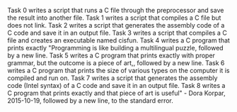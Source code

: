 Task 0 writes a script that runs a C file through the preprocessor and save the result into another file.
Task 1 writes a script that compiles a C file but does not link.
Task 2 writes a script that generates the assembly code of a C code and save it in an output file.
Task 3 writes a script that compiles a C file and creates an executable named cisfun.
Task 4 writes a C program that prints exactly "Programming is like building a multilingual puzzle, followed by a new line.
Task 5 writes a C program that prints exactly with proper grammar, but the outcome is a piece of art,, followed by a new line.
Task 6 writes a C program that prints the size of various types on the computer it is compiled and run on.
Task 7 writes a script that generates the assembly code (Intel syntax) of a C code and save it in an output file.
Task 8 writes a C program that prints exactly and that piece of art is useful" - Dora Korpar, 2015-10-19, followed by a new line, to the standard error. 
